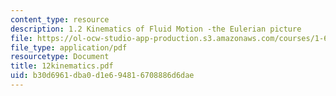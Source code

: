 ```yaml
---
content_type: resource
description: 1.2 Kinematics of Fluid Motion -the Eulerian picture
file: https://ol-ocw-studio-app-production.s3.amazonaws.com/courses/1-63-advanced-fluid-dynamics-of-the-environment-fall-2002/b30d6961dba0d1e694816708886d6dae_12kinematics.pdf
file_type: application/pdf
resourcetype: Document
title: 12kinematics.pdf
uid: b30d6961-dba0-d1e6-9481-6708886d6dae
---
```

